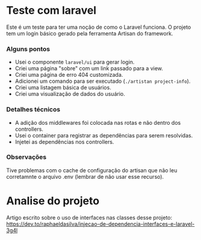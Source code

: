 # Teste com laravel

Este é um teste para ter uma noção de como o Laravel funciona. O projeto tem um login básico gerado pela ferramenta Artisan do framework.

### Alguns pontos

* Usei o componente `laravel/ui` para gerar login.
* Criei uma página "sobre" com um link passado para a view.
* Criei uma página de erro 404 customizada.
* Adicionei um comando para ser executado (`./artistan project-info`).
* Criei uma listagem básica de usuários.
* Criei uma visualização de dados do usuário.

### Detalhes técnicos

* A adição dos middlewares foi colocada nas rotas e não dentro dos controllers.
* Usei o container para registrar as dependências para serem resolvidas.
* Injetei as dependências nos controllers.

### Observações

Tive problemas com o cache de configuração do artisan que não leu corretamnte o arquivo .env (lembrar de não usar esse recurso).


# Analise do projeto

Artigo escrito sobre o uso de interfaces nas classes desse projeto: https://dev.to/raphaeldasilva/injecao-de-dependencia-interfaces-e-laravel-3g4l

